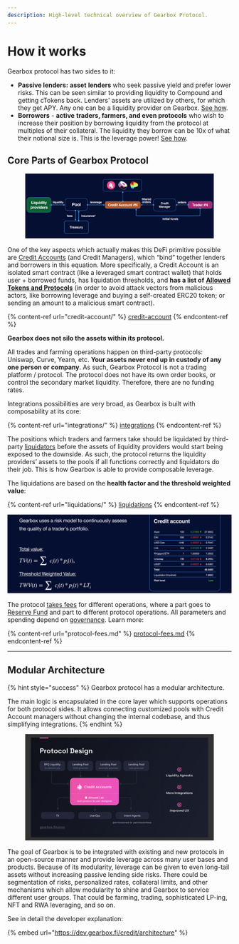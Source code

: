 ```yaml
---
description: High-level technical overview of Gearbox Protocol.
---
```


# How it works

Gearbox protocol has two sides to it:

* **Passive lenders:** **asset** **lenders** who seek passive yield and prefer lower risks. This can be seen similar to providing liquidity to Compound and getting cTokens back. Lenders' assets are utilized by others, for which they get APY. Any one can be a liquidity provider on Gearbox. [See how](../lending-market/manage-liquidity.md).
* **Borrowers** - **active** **traders, farmers, and even protocols** who wish to increase their position by borrowing liquidity from the protocol at multiples of their collateral. The liquidity they borrow can be 10x of what their notional size is. This is the leverage power! [See how](../traders-and-farmers/strategies/).

## Core Parts of Gearbox Protocol

<figure><img src="../.gitbook/assets/Screenshot 2021-08-07 at 22.53.18.png" alt=""><figcaption></figcaption></figure>

One of the key aspects which actually makes this DeFi primitive possible are [Credit Accounts](credit-account/) (and Credit Managers), which “bind” together lenders and borrowers in this equation. More specifically, a Credit Account is an isolated smart contract (like a leveraged smart contract wallet) that holds user + borrowed funds, has liquidation thresholds, and **has a list of** [**Allowed Tokens and Protocols**](credit-account/#allowed-list-policy) (in order to avoid attack vectors from malicious actors, like borrowing leverage and buying a self-created ERC20 token; or sending an amount to a malicious smart contract).

{% content-ref url="credit-account/" %}
[credit-account](credit-account/)
{% endcontent-ref %}

**Gearbox does not silo the assets within its protocol.**&#x20;

All trades and farming operations happen on third-party protocols: Uniswap, Curve, Yearn, etc. **Your assets never end up in custody of any one person or company**. As such, Gearbox Protocol is not a trading platform / protocol. The protocol does not have its own order books, or control the secondary market liquidity. Therefore, there are no funding rates.

Integrations possibilities are very broad, as Gearbox is built with composability at its core:

{% content-ref url="integrations/" %}
[integrations](integrations/)
{% endcontent-ref %}

The positions which traders and farmers take should be liquidated by third-party [liquidators](liquidations/) before the assets of liquidity providers would start being exposed to the downside. As such, the protocol returns the liquidity providers’ assets to the pools if all functions correctly and liquidators do their job. This is how Gearbox is able to provide composable leverage.&#x20;

The liquidations are based on the **health factor and the threshold weighted value**:

{% content-ref url="liquidations/" %}
[liquidations](liquidations/)
{% endcontent-ref %}

![](<../.gitbook/assets/Screenshot 2021-08-07 at 22.49.59.png>)

The protocol [takes fees](protocol-fees.md) for different operations, where a part goes to [Reserve Fund](liquidations/insurance-fund.md) and part to different protocol operations. All parameters and spending depend on [governance](../governance/setup/). Learn more:

{% content-ref url="protocol-fees.md" %}
[protocol-fees.md](protocol-fees.md)
{% endcontent-ref %}

***

## Modular Architecture

{% hint style="success" %}
Gearbox protocol has a modular architecture.&#x20;

The main logic is encapsulated in the core layer which supports operations for both protocol sides. It allows connecting customized pools with Credit Account managers without changing the internal codebase, and thus simplifying integrations.
{% endhint %}

<figure><img src="../.gitbook/assets/Gearbox Modular Archtecture.png" alt=""><figcaption></figcaption></figure>

The goal of Gearbox is to be integrated with existing and new protocols in an open-source manner and provide leverage across many user bases and products. Because of its modularity, leverage can be given to even long-tail assets without increasing passive lending side risks. There could be segmentation of risks, personalized rates, collateral limits, and other mechanisms which allow modularity to shine and Gearbox to service different user groups. That could be farming, trading, sophisticated LP-ing, NFT and RWA leveraging, and so on.

See in detail the developer explanation:

{% embed url="https://dev.gearbox.fi/credit/architecture" %}
